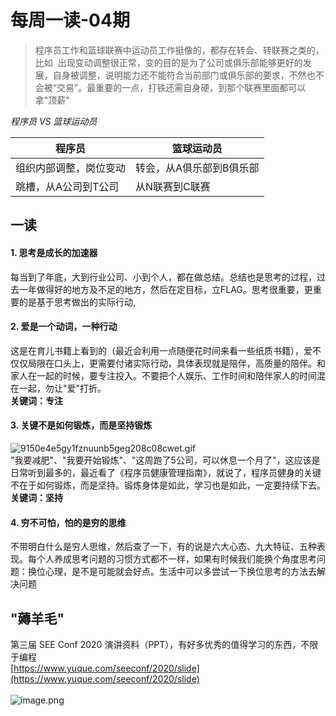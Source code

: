 # 每周一读-04期

> 程序员工作和篮球联赛中运动员工作挺像的，都存在转会、转联赛之类的，比如 
> 出现变动调整很正常，变的目的是为了公司或俱乐部能够更好的发展，自身被调整，说明能力还不能符合当前部门或俱乐部的要求，不然也不会被“交易”。最重要的一点，打铁还需自身硬，到那个联赛里面都可以拿"顶薪"

_程序员 VS 篮球运动员_

| 程序员 | 篮球运动员 |
| --- | --- |
| 组织内部调整，岗位变动 | 转会，从A俱乐部到B俱乐部 |
| 跳槽，从A公司到T公司 | 从N联赛到C联赛 |


<a name="Mdvqa"></a>
## 一读
<a name="5BgLf"></a>
#### 1. 思考是成长的加速器
每当到了年底，大到行业公司、小到个人，都在做总结。总结也是思考的过程，过去一年做得好的地方及不足的地方，然后在定目标，立FLAG。思考很重要，更重要的是基于思考做出的实际行动,
<a name="Gu16b"></a>
#### 2. 爱是一个动词，一种行动
这是在育儿书籍上看到的（最近会利用一点随便花时间来看一些纸质书籍），爱不仅仅局限在口头上，更需要付诸实际行动，具体表现就是陪伴，高质量的陪伴。和家人在一起的时候，要专注投入。不要把个人娱乐、工作时间和陪伴家人的时间混在一起，勿让"爱"打折。<br />**关键词：专注**
<a name="jvpb9"></a>
#### 3. 关键不是如何锻炼，而是坚持锻炼
![9150e4e5gy1fznuunb5geg208c08cwet.gif](https://cdn.nlark.com/yuque/0/2020/gif/313624/1578444814543-9b33f407-3488-463e-bcac-a1b64c4f04fd.gif#align=left&display=inline&height=187&name=9150e4e5gy1fznuunb5geg208c08cwet.gif&originHeight=300&originWidth=300&size=22460&status=done&style=none&width=187)<br />"我要减肥"、"我要开始锻炼"、"这周跑了5公司，可以休息一个月了"，这应该是日常听到最多的，最近看了《程序员健康管理指南》，就说了，程序员健身的关键不在于如何锻炼，而是坚持。锻炼身体是如此，学习也是如此，一定要持续下去。<br />**关键词：坚持**
<a name="nVfaL"></a>
#### 4. 穷不可怕，怕的是穷的思维
不带明白什么是穷人思维，然后查了一下，有的说是六大心态、九大特征、五种表现。每个人养成思考问题的习惯方式都不一样，如果有时候我们能换个角度思考问题：换位心理，是不是可能就会好点。生活中可以多尝试一下换位思考的方法去解决问题
<a name="n8ydK"></a>
## "薅羊毛"
第三届 SEE Conf 2020 演讲资料（PPT），有好多优秀的值得学习的东西，不限于编程<br />[https://www.yuque.com/seeconf/2020/slide](https://www.yuque.com/seeconf/2020/slide)<br /><br />![image.png](https://cdn.nlark.com/yuque/0/2019/png/313624/1576734542759-0c57d4b9-fddb-4b46-b73c-49b5b8b4bb5f.png#align=left&display=inline&height=275&name=image.png&originHeight=275&originWidth=406&size=78996&status=done&style=none&width=406)
